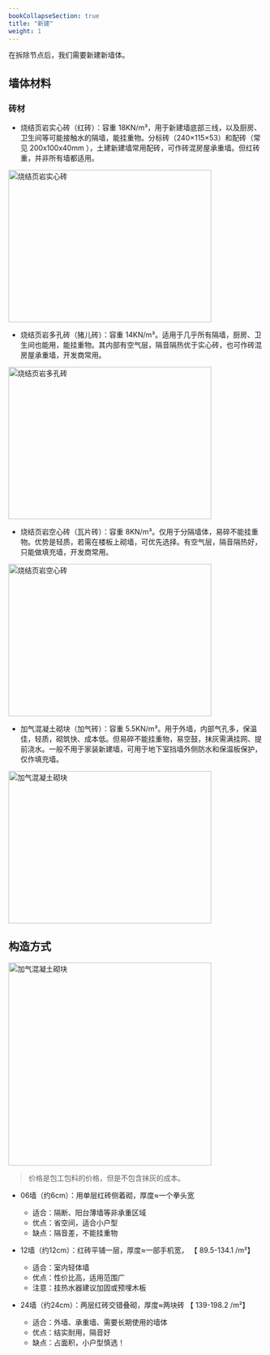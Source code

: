 ```yaml
---
bookCollapseSection: true
title: "新建"
weight: 1
---
```



在拆除节点后，我们需要新建新墙体。

## 墙体材料
### 砖材
- 烧结页岩实心砖（红砖）：容重 18KN/m³，用于新建墙底部三线，以及厨房、卫生间等可能接触水的隔墙，能挂重物。分标砖（240×115×53）和配砖（常见 200x100x40mm ），土建新建墙常用配砖，可作砖混房屋承重墙。但红砖重，并非所有墙都适用。

<img src="https://cdn.jsdmirror.com/gh/yanickxia/picx-images-hosting@master/image.2obxdddpru.webp" alt="烧结页岩实心砖" width="400" height="300" >

- 烧结页岩多孔砖（猪儿砖）：容重 14KN/m³。适用于几乎所有隔墙，厨房、卫生间也能用，能挂重物。其内部有空气层，隔音隔热优于实心砖，也可作砖混房屋承重墙，开发商常用。

<img src="https://cdn.jsdmirror.com/gh/yanickxia/picx-images-hosting@master/image.32id48jr76.webp" alt="烧结页岩多孔砖" width="400" height="300" >

- 烧结页岩空心砖（瓦片砖）：容重 8KN/m³。仅用于分隔墙体，易碎不能挂重物。优势是轻质，若需在楼板上砌墙，可优先选择。有空气层，隔音隔热好，只能做填充墙，开发商常用。

<img src="https://cdn.jsdmirror.com/gh/yanickxia/picx-images-hosting@master/image.491ocu9dle.webp" alt="烧结页岩空心砖" width="400" height="300" >

- 加气混凝土砌块（加气砖）：容重 5.5KN/m³。用于外墙，内部气孔多，保温佳，轻质，砌筑快、成本低。但易碎不能挂重物，易空鼓，抹灰需满挂网、提前浇水。一般不用于家装新建墙，可用于地下室挡墙外侧防水和保温板保护，仅作填充墙。

<img src="https://cdn.jsdmirror.com/gh/yanickxia/picx-images-hosting@master/image.4qrq1fbal2.webp" alt="加气混凝土砌块" width="400" height="300" >


## 构造方式

<img src="https://cdn.jsdmirror.com/gh/yanickxia/picx-images-hosting@master/image.73ucinp11p.webp" alt="加气混凝土砌块" width="400" >

> 价格是包工包料的价格，但是不包含抹灰的成本。

- 06墙（约6cm）：用单层红砖侧着砌，厚度≈一个拳头宽
    -  适合：隔断、阳台薄墙等非承重区域
    -  优点：省空间，适合小户型
    -  缺点：隔音差，不能挂重物

- 12墙（约12cm）：红砖平铺一层，厚度≈一部手机宽， 【 89.5-134.1 /m²】
    - 适合：室内轻体墙
    - 优点：性价比高，适用范围广
    - 注意：挂热水器建议加固或预埋木板

- 24墙（约24cm）：两层红砖交错叠砌，厚度≈两块砖 【 139-198.2 /m²】
    - 适合：外墙、承重墙、需要长期使用的墙体
    - 优点：结实耐用，隔音好
    - 缺点：占面积，小户型慎选！